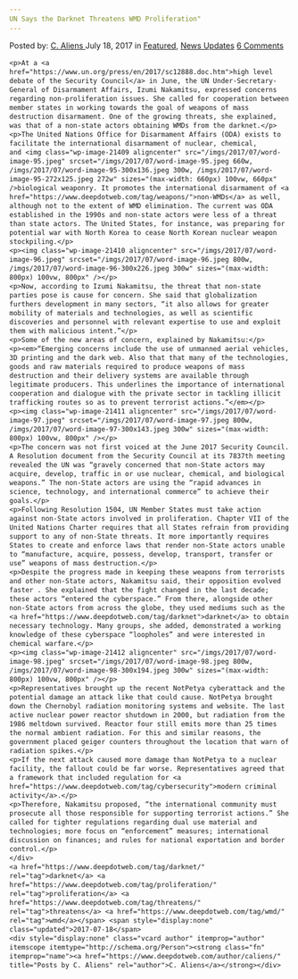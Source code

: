 ```yaml
---
UN Says the Darknet Threatens WMD Proliferation"
---
```

<article class="post-listing post-21397 post type-post status-publish format-standard has-post-thumbnail hentry  tag-darknet tag-proliferation tag-threatens tag-wmd">
    <div class="post-inner">
        <span>Posted by: <a href="https://www.deepdotweb.com/author/caliens/" title="">C. Aliens </a></span>
    <span>July 18, 2017</span>
    <span>in <a href="https://www.deepdotweb.com/category/deepdot-news/" rel="category tag">Featured</a>, <a href="https://www.deepdotweb.com/category/news-updates/" rel="category tag">News Updates</a></span>
    <span><a href="https://www.deepdotweb.com/2017/07/18/un-says-darknet-threatens-wmd-proliferation/#comments">6 Comments</a></span>
    </p>
    <div class="clear"></div>
    
    <p>At a <a href="https://www.un.org/press/en/2017/sc12888.doc.htm">high level debate of the Security Council</a> in June, the UN Under-Secretary-General of Disarmament Affairs, Izumi Nakamitsu, expressed concerns regarding non-proliferation issues. She called for cooperation between member states in working towards the goal of weapons of mass destruction disarmament. One of the growing threats, she explained, was that of a non-state actors obtaining WMDs from the darknet.</p>
    <p>The United Nations Office for Disarmament Affairs (ODA) exists to facilitate the international disarmament of nuclear, chemical, and <img class="wp-image-21409 aligncenter" src="/imgs/2017/07/word-image-95.jpeg" srcset="/imgs/2017/07/word-image-95.jpeg 660w, /imgs/2017/07/word-image-95-300x136.jpeg 300w, /imgs/2017/07/word-image-95-272x125.jpeg 272w" sizes="(max-width: 660px) 100vw, 660px" />biological weaponry. It promotes the international disarmament of <a href="https://www.deepdotweb.com/tag/weapons/">non-WMDs</a> as well, although not to the extent of WMD elimination. The current was ODA established in the 1990s and non-state actors were less of a threat than state actors. The United States, for instance, was preparing for potential war with North Korea to cease North Korean nuclear weapon stockpiling.</p>
    <p><img class="wp-image-21410 aligncenter" src="/imgs/2017/07/word-image-96.jpeg" srcset="/imgs/2017/07/word-image-96.jpeg 800w, /imgs/2017/07/word-image-96-300x226.jpeg 300w" sizes="(max-width: 800px) 100vw, 800px" /></p>
    <p>Now, according to Izumi Nakamitsu, the threat that non-state parties pose is cause for concern. She said that globalization furthers development in many sectors, “it also allows for greater mobility of materials and technologies, as well as scientific discoveries and personnel with relevant expertise to use and exploit them with malicious intent.”</p>
    <p>Some of the new areas of concern, explained by Nakamitsu:</p>
    <p><em>“Emerging concerns include the use of unmanned aerial vehicles, 3D printing and the dark web. Also that that many of the technologies, goods and raw materials required to produce weapons of mass destruction and their delivery systems are available through legitimate producers. This underlines the importance of international cooperation and dialogue with the private sector in tackling illicit trafficking routes so as to prevent terrorist actions.”</em></p>
    <p><img class="wp-image-21411 aligncenter" src="/imgs/2017/07/word-image-97.jpeg" srcset="/imgs/2017/07/word-image-97.jpeg 800w, /imgs/2017/07/word-image-97-300x143.jpeg 300w" sizes="(max-width: 800px) 100vw, 800px" /></p>
    <p>The concern was not first voiced at the June 2017 Security Council. A Resolution document from the Security Council at its 7837th meeting revealed the UN was “gravely concerned that non-State actors may acquire, develop, traffic in or use nuclear, chemical, and biological weapons.” The non-State actors are using the “rapid advances in science, technology, and international commerce” to achieve their goals.</p>
    <p>Following Resolution 1504, UN Member States must take action against non-State actors involved in proliferation. Chapter VII of the United Nations Charter requires that all States refrain from providing support to any of non-State threats. It more importantly requires States to create and enforce laws that render non-State actors unable to “manufacture, acquire, possess, develop, transport, transfer or use” weapons of mass destruction.</p>
    <p>Despite the progress made in keeping these weapons from terrorists and other non-State actors, Nakamitsu said, their opposition evolved faster . She explained that the fight changed in the last decade; these actors “entered the cyberspace.” From there, alongside other non-State actors from across the globe, they used mediums such as the <a href="https://www.deepdotweb.com/tag/darknet">darknet</a> to obtain necessary technology. Many groups, she added, demonstrated a working knowledge of these cyberspace “loopholes” and were interested in chemical warfare.</p>
    <p><img class="wp-image-21412 aligncenter" src="/imgs/2017/07/word-image-98.jpeg" srcset="/imgs/2017/07/word-image-98.jpeg 800w, /imgs/2017/07/word-image-98-300x194.jpeg 300w" sizes="(max-width: 800px) 100vw, 800px" /></p>
    <p>Representatives brought up the recent NotPetya cyberattack and the potential damage an attack like that could cause. NotPetya brought down the Chernobyl radiation monitoring systems and website. The last active nuclear power reactor shutdown in 2000, but radiation from the 1986 meltdown survived. Reactor four still emits more than 25 times the normal ambient radiation. For this and similar reasons, the government placed geiger counters throughout the location that warn of radiation spikes.</p>
    <p>If the next attack caused more damage than NotPetya to a nuclear facility, the fallout could be far worse. Representatives agreed that a framework that included regulation for <a href="https://www.deepdotweb.com/tag/cybersecurity">modern criminal activity</a>.</p>
    <p>Therefore, Nakamitsu proposed, “the international community must prosecute all those responsible for supporting terrorist actions.” She called for tighter regulations regarding dual use material and technologies; more focus on “enforcement” measures; international discussion on finances; and rules for national exportation and border control.</p>
    </div>
    <a href="https://www.deepdotweb.com/tag/darknet/" rel="tag">darknet</a> <a href="https://www.deepdotweb.com/tag/proliferation/" rel="tag">proliferation</a> <a href="https://www.deepdotweb.com/tag/threatens/" rel="tag">threatens</a> <a href="https://www.deepdotweb.com/tag/wmd/" rel="tag">wmd</a></span> <span style="display:none" class="updated">2017-07-18</span>
    <div style="display:none" class="vcard author" itemprop="author" itemscope itemtype="http://schema.org/Person"><strong class="fn" itemprop="name"><a href="https://www.deepdotweb.com/author/caliens/" title="Posts by C. Aliens" rel="author">C. Aliens</a></strong></div>
    
